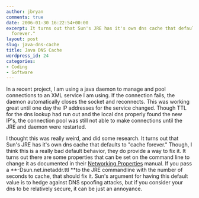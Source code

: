 ```yaml
---
author: jbryan
comments: true
date: 2006-01-30 16:22:54+00:00
excerpt: It turns out that Sun's JRE has it's own dns cache that defaults to "cache
  forever."
layout: post
slug: java-dns-cache
title: Java DNS Cache
wordpress_id: 24
categories:
- Coding
- Software
---
```






In a recent project, I am using a java daemon to manage and pool connections to
an XML service I am using. If the connection fails, the daemon automatically
closes the socket and reconnects. This was working great until one day the IP
addresses for the service changed. Though TTL for the dns lookup had run out
and the local dns properly found the new IP's, the connection pool was still
not able to make connections until the JRE and daemon were restarted.

I thought this was really weird, and did some research. It turns out that Sun's
JRE has it's own dns cache that defaults to "cache forever." Though, I think
this is a really bad default behavior, they do provide a way to fix it. It
turns out there are some properties that can be set on the command line to
change it as documented in their [Networking
Properties](https://docs.oracle.com/javase/1.4.2/docs/api/)
manual. If you pass a **-Dsun.net.inetaddr.ttl **to the JRE commandline with
the number of seconds to cache, that should fix it. Sun's argument for having
this default value is to hedge against DNS spoofing attacks, but if you
consider your dns to be relatively secure, it can be just an annoyance.  

